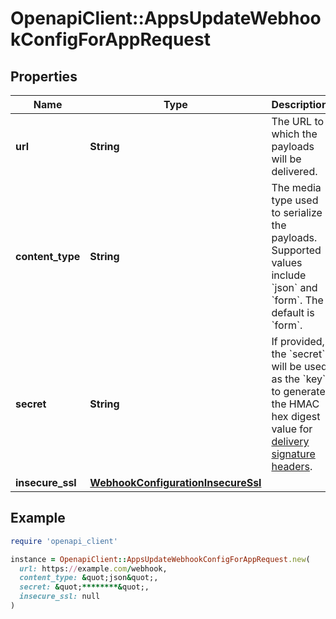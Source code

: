 # OpenapiClient::AppsUpdateWebhookConfigForAppRequest

## Properties

| Name | Type | Description | Notes |
| ---- | ---- | ----------- | ----- |
| **url** | **String** | The URL to which the payloads will be delivered. | [optional] |
| **content_type** | **String** | The media type used to serialize the payloads. Supported values include &#x60;json&#x60; and &#x60;form&#x60;. The default is &#x60;form&#x60;. | [optional] |
| **secret** | **String** | If provided, the &#x60;secret&#x60; will be used as the &#x60;key&#x60; to generate the HMAC hex digest value for [delivery signature headers](https://docs.github.com/webhooks/event-payloads/#delivery-headers). | [optional] |
| **insecure_ssl** | [**WebhookConfigurationInsecureSsl**](WebhookConfigurationInsecureSsl.md) |  | [optional] |

## Example

```ruby
require 'openapi_client'

instance = OpenapiClient::AppsUpdateWebhookConfigForAppRequest.new(
  url: https://example.com/webhook,
  content_type: &quot;json&quot;,
  secret: &quot;********&quot;,
  insecure_ssl: null
)
```

